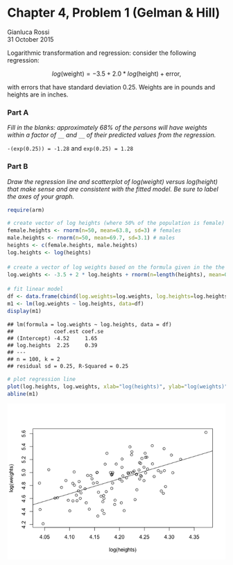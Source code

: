 # Chapter 4, Problem 1 (Gelman & Hill)
Gianluca Rossi  
31 October 2015  

Logarithmic transformation and regression: consider the following regression: 

$$log(\text{weight}) = −3.5 + 2.0 * log(\text{height}) + \text{error,}$$

with errors that have standard deviation 0.25. Weights are in pounds and heights are in inches.

### Part A
*Fill in the blanks: approximately 68% of the persons will have weights within a factor of `__` and `__` of their predicted values from the regression.*

`-(exp(0.25)) = -1.28` and `exp(0.25) = 1.28`

### Part B
*Draw the regression line and scatterplot of log(weight) versus log(height) that make sense and are consistent with the fitted model. Be sure to label the axes of your graph.*


```r
require(arm)
```


```r
# create vector of log heights (where 50% of the population is female)
female.heights <- rnorm(n=50, mean=63.8, sd=3) # females
male.heights <- rnorm(n=50, mean=69.7, sd=3.1) # males
heights <- c(female.heights, male.heights) 
log.heights <- log(heights)

# create a vector of log weights based on the formula given in the the exercise
log.weights <- -3.5 + 2 * log.heights + rnorm(n=length(heights), mean=0, sd=0.25)

# fit linear model
df <- data.frame(cbind(log.weights=log.weights, log.heights=log.heights))
m1 <- lm(log.weights ~ log.heights, data=df)
display(m1)
```

```
## lm(formula = log.weights ~ log.heights, data = df)
##             coef.est coef.se
## (Intercept) -4.52     1.65  
## log.heights  2.25     0.39  
## ---
## n = 100, k = 2
## residual sd = 0.25, R-Squared = 0.25
```

```r
# plot regression line
plot(log.heights, log.weights, xlab="log(heights)", ylab="log(weights)")
abline(m1)
```

![](arm_ch4p1_files/figure-html/unnamed-chunk-1-1.png) 
